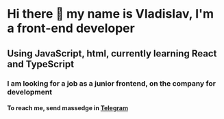 <h1>Hi there 👋 my name is Vladislav, I'm a front-end developer</h1>
<h2>Using JavaScript, html, currently learning React and TypeScript</h2>
<h3>I am looking for a job as a junior frontend, on the company for development</h3>
<h4>To reach me, send massedge in <a href="https://t.me/vladislav_fatikhov">Telegram</a></h4>
